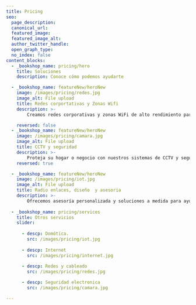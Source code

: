 ```yaml
---
title: Pricing
seo:
  page_description:
  canonical_url:
  featured_image:
  featured_image_alt:
  author_twitter_handle:
  open_graph_type:
  no_index: false
content_blocks:
  - _bookshop_name: pricing/hero
    title: Soluciones 
    description: Conoce cómo podemos ayudarte

  - _bookshop_name: featureNew/heroNew
    image: /images/pricing/redes.jpg
    image_alt: File upload
    title: Redes corportativas y Zonas Wifi
    description: >-
        Creamos redes corporativas y zonas WiFi de alto rendimiento para garantizar la conectividad confiable de su empresa    

    reversed: false
  - _bookshop_name: featureNew/heroNew
    image: /images/pricing/camara.jpg
    image_alt: File upload
    title: CCTV y seguridad
    description: >-
        Proteja su hogar o negocio con nuestros sistemas de CCTV y seguridad de vanguardia, que ofrecen monitoreo en tiempo real y protección las 24 horas.
    reversed: true

  - _bookshop_name: featureNew/heroNew
    image: /images/pricing/iot.jpg
    image_alt: File upload
    title: Radio enlaces, diseño  y asesoria
    description: >-
        Ofrecemos asesoría personalizada y soluciones a medida para ayudarlo a optimizar su infraestructura tecnológica y alcanzar sus objetivos empresariales.
      
  - _bookshop_name: pricing/services
    title: Otros servicios   
    slider:
  
      - descp: Domótica.
        src: /images/pricing/iot.jpg  
    
      - descp: Internet
        src: /images/pricing/internet.jpg
    
      - descp: Redes y cableado
        src: /images/pricing/redes.jpg

      - descp: Seguridad electronica
        src: /images/pricing/camara.jpg

---
```


